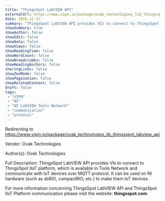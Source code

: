 ```yaml
---
title: "ThingsSpot LabVIEW API"
externalUrl: https://www.vipm.io/package/ovak_technologies_lib_thingsspot_labview_api
date: 2016-11-17
summary: "ThingsSpot LabVIEW API provides VIs to connect to ThingsSpot IIoT platform, which is available in Tools Network and communicate with IoT devices over MQTT protocol."
showSummary: true
showAuthor: false
showEdit: false
showData: false
showViews: false
showReadingTime: false
showWordCount: false
showBreadcrumbs: false
showHeadingAnchors: false
sharingLinks: false
showZenMode: false
showPagination: false
showRelatedContent: false
draft: false
tags:
 - "VIPM"
 - "NI"
 - "NI LabVIEW Tools Network"
 - "communication"
 - "protocol"
---
```


Redirecting to https://www.vipm.io/package/ovak_technologies_lib_thingsspot_labview_api

Vendor: Ovak Technologies

Author(s): Ovak Technologies
 
Full Description:
ThingsSpot LabVIEW API provides VIs to connect to ThingsSpot IIoT platform, which is available in Tools Network and communicate with IoT devices over MQTT protocol. It can be used on NI hardware (such as sbRIO, compactRIO, etc.) to make them IoT devices.

For more information concerning ThingsSpot LabVIEW API and ThingsSpot IIoT Platform communication please visit the website: **thingsspot.com**